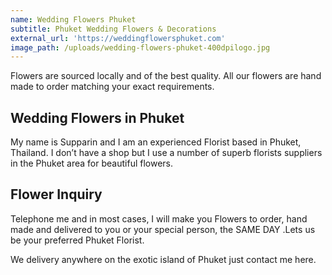 ```yaml
---
name: Wedding Flowers Phuket
subtitle: Phuket Wedding Flowers & Decorations
external_url: 'https://weddingflowersphuket.com'
image_path: /uploads/wedding-flowers-phuket-400dpilogo.jpg
---
```


Flowers are sourced locally and of the best quality. All our flowers are hand made to order matching your exact requirements.

## Wedding Flowers in Phuket

My name is Supparin and I am an experienced Florist based in Phuket, Thailand. I don’t have a shop but I use a number of superb florists suppliers in the Phuket area for beautiful flowers.

## Flower Inquiry

Telephone me and in most cases, I will make you Flowers to order, hand made and delivered to you or your special person, the SAME DAY .Lets us be your preferred Phuket Florist.

We delivery anywhere on the exotic island of Phuket just contact me here.